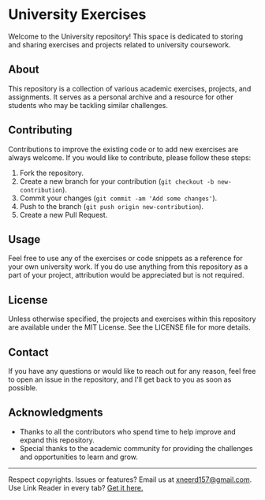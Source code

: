 # University Exercises

Welcome to the University repository! This space is dedicated to storing and sharing exercises and projects related to university coursework.

## About

This repository is a collection of various academic exercises, projects, and assignments. It serves as a personal archive and a resource for other students who may be tackling similar challenges.

## Contributing

Contributions to improve the existing code or to add new exercises are always welcome. If you would like to contribute, please follow these steps:

1. Fork the repository.
2. Create a new branch for your contribution (`git checkout -b new-contribution`).
3. Commit your changes (`git commit -am 'Add some changes'`).
4. Push to the branch (`git push origin new-contribution`).
5. Create a new Pull Request.

## Usage

Feel free to use any of the exercises or code snippets as a reference for your own university work. If you do use anything from this repository as a part of your project, attribution would be appreciated but is not required.

## License

Unless otherwise specified, the projects and exercises within this repository are available under the MIT License. See the LICENSE file for more details.

## Contact

If you have any questions or would like to reach out for any reason, feel free to open an issue in the repository, and I'll get back to you as soon as possible.

## Acknowledgments

- Thanks to all the contributors who spend time to help improve and expand this repository.
- Special thanks to the academic community for providing the challenges and opportunities to learn and grow.

---

Respect copyrights. Issues or features? Email us at xneerd157@gmail.com. Use Link Reader in every tab? [Get it here.](https://sider.ai/lp/linkReader?source=lr&p1=vision&p2=lp)
